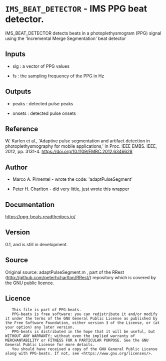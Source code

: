 # `IMS_BEAT_DETECTOR` - IMS PPG beat detector.
IMS_BEAT_DETECTOR detects beats in a photoplethysmogram (PPG) signal
using the 'Incremental Merge Segmentation' beat detector

##  Inputs
+   sig : a vector of PPG values
    
+   fs  : the sampling frequency of the PPG in Hz
    
##  Outputs
+   peaks : detected pulse peaks
    
+   onsets : detected pulse onsets
    
##  Reference
W. Karlen et al., 'Adaptive pulse segmentation and artifact detection in photoplethysmography for mobile applications,' in Proc. IEEE EMBS. IEEE, 2012, pp. 3131-4. <https://doi.org/10.1109/EMBC.2012.6346628>

##  Author
+   Marco A. Pimentel - wrote the code: 'adaptPulseSegment'
    
+   Peter H. Charlton - did very little, just wrote this wrapper
    
##  Documentation
<https://ppg-beats.readthedocs.io/>

##  Version
0.1, and is still in development.

##  Source
Original source: adaptPulseSegment.m , part of the RRest (<http://github.com/peterhcharlton/RRest/>) repository which is covered by the GNU public licence.

##  Licence
       This file is part of PPG-beats.
       PPG-beats is free software: you can redistribute it and/or modify it under the terms of the GNU General Public License as published by the Free Software Foundation, either version 3 of the License, or (at your option) any later version.
       PPG-beats is distributed in the hope that it will be useful, but WITHOUT ANY WARRANTY; without even the implied warranty of MERCHANTABILITY or FITNESS FOR A PARTICULAR PURPOSE. See the GNU General Public License for more details.
       You should have received a copy of the GNU General Public License along with PPG-beats. If not, see <https://www.gnu.org/licenses/>.
